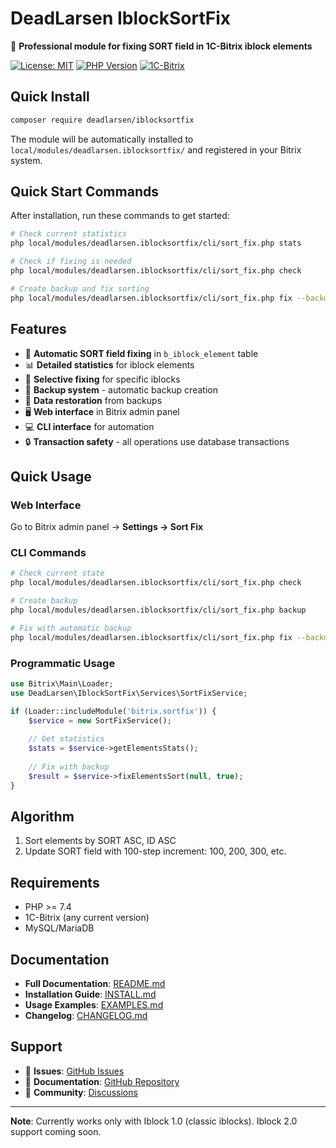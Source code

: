 # DeadLarsen IblockSortFix

🔧 **Professional module for fixing SORT field in 1C-Bitrix iblock elements**

[![License: MIT](https://img.shields.io/badge/License-MIT-yellow.svg)](https://opensource.org/licenses/MIT)
[![PHP Version](https://img.shields.io/badge/PHP-7.4%2B-blue.svg)](https://www.php.net)
[![1C-Bitrix](https://img.shields.io/badge/1C--Bitrix-Compatible-green.svg)](https://www.1c-bitrix.ru)

## Quick Install

```bash
composer require deadlarsen/iblocksortfix
```

The module will be automatically installed to `local/modules/deadlarsen.iblocksortfix/` and registered in your Bitrix system.

## Quick Start Commands

After installation, run these commands to get started:

```bash
# Check current statistics
php local/modules/deadlarsen.iblocksortfix/cli/sort_fix.php stats

# Check if fixing is needed
php local/modules/deadlarsen.iblocksortfix/cli/sort_fix.php check

# Create backup and fix sorting
php local/modules/deadlarsen.iblocksortfix/cli/sort_fix.php fix --backup
```

## Features

- 🔧 **Automatic SORT field fixing** in `b_iblock_element` table
- 📊 **Detailed statistics** for iblock elements  
- 🎯 **Selective fixing** for specific iblocks
- 💾 **Backup system** - automatic backup creation
- 🔄 **Data restoration** from backups
- 🖥️ **Web interface** in Bitrix admin panel
- 💻 **CLI interface** for automation
- 🔒 **Transaction safety** - all operations use database transactions

## Quick Usage

### Web Interface
Go to Bitrix admin panel → **Settings → Sort Fix**

### CLI Commands
```bash
# Check current state
php local/modules/deadlarsen.iblocksortfix/cli/sort_fix.php check

# Create backup  
php local/modules/deadlarsen.iblocksortfix/cli/sort_fix.php backup

# Fix with automatic backup
php local/modules/deadlarsen.iblocksortfix/cli/sort_fix.php fix --backup
```

### Programmatic Usage
```php
use Bitrix\Main\Loader;
use DeadLarsen\IblockSortFix\Services\SortFixService;

if (Loader::includeModule('bitrix.sortfix')) {
    $service = new SortFixService();
    
    // Get statistics
    $stats = $service->getElementsStats();
    
    // Fix with backup
    $result = $service->fixElementsSort(null, true);
}
```

## Algorithm

1. Sort elements by SORT ASC, ID ASC
2. Update SORT field with 100-step increment: 100, 200, 300, etc.

## Requirements

- PHP >= 7.4
- 1C-Bitrix (any current version)
- MySQL/MariaDB

## Documentation

- **Full Documentation**: [README.md](https://github.com/deadlarsen/iblocksortfix/blob/main/README.md)
- **Installation Guide**: [INSTALL.md](https://github.com/deadlarsen/iblocksortfix/blob/main/INSTALL.md)  
- **Usage Examples**: [EXAMPLES.md](https://github.com/deadlarsen/iblocksortfix/blob/main/EXAMPLES.md)
- **Changelog**: [CHANGELOG.md](https://github.com/deadlarsen/iblocksortfix/blob/main/CHANGELOG.md)

## Support

- 🐛 **Issues**: [GitHub Issues](https://github.com/deadlarsen/iblocksortfix/issues)
- 📖 **Documentation**: [GitHub Repository](https://github.com/deadlarsen/iblocksortfix)
- 💬 **Community**: [Discussions](https://github.com/deadlarsen/iblocksortfix/discussions)

---

**Note**: Currently works only with Iblock 1.0 (classic iblocks). Iblock 2.0 support coming soon. 